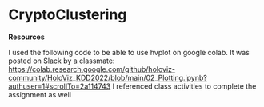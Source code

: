 # CryptoClustering

**Resources**

I used the following code to be able to use hvplot on google colab. It was posted on Slack by a classmate: https://colab.research.google.com/github/holoviz-community/HoloViz_KDD2022/blob/main/02_Plotting.ipynb?authuser=1#scrollTo=2a114743
I referenced class activities to complete the assignment as well
